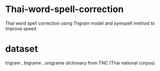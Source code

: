 # Thai-word-spell-correction
Thai word spell correction using Trigram model and symspell method to improve speed
# dataset
trigram , bigrame , unigrame dictionary from TNC (Thai national corpus)
